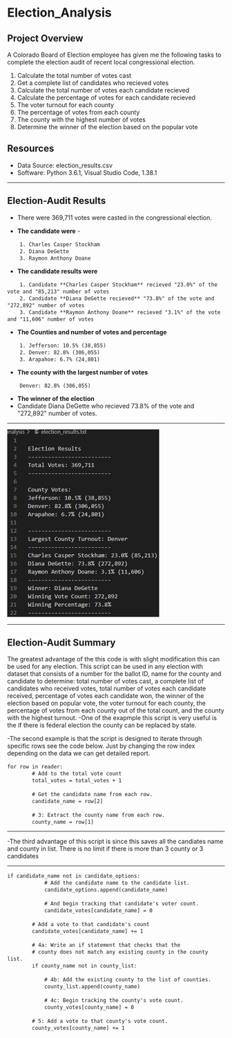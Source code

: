 # Election_Analysis

## Project Overview

A Colorado Board of Election employee has given me the following tasks to complete the election audit of recent local congressional election.

  1. Calculate the total number of votes cast
  2. Get a complete list of candidates who recieved votes
  3. Calculate the total number of votes each candidate recieved 
  3. Calculate the percentage of votes for each candidate recieved
  4. The voter turnout for each county 
  5. The percentage of votes from each county 
  6. The county with the highest number of votes
  7. Determine the winner of the election based on the popular vote

## Resources
- Data Source: election_results.csv
- Software: Python 3.6.1, Visual Studio Code, 1.38.1

---------------------------------------------------------------------------------------------------------------------------------------------------------------------------

## Election-Audit Results

- There were 369,711 votes were casted in the congressional election.

- **The candidate were** -
```
    1. Charles Casper Stockham
    2. Diana DeGette
    3. Raymon Anthony Doane
 ``` 
- **The candidate results were**
```
    1. Candidate **Charles Casper Stockham** recieved "23.0%" of the vote and "85,213" number of votes
    2. Candidate **Diana DeGette recieved** "73.8%" of the vote and "272,892" number of votes
    3. Candidate **Raymon Anthony Doane** recieved "3.1%" of the vote and "11,606" number of votes
```
- **The Counties and number of votes and percentage**
 ```
     1. Jefferson: 10.5% (38,855) 
     2. Denver: 82.8% (306,055) 
     3. Arapahoe: 6.7% (24,801) 
 ``` 
- **The county with the largest number of votes**    
 ```
     Denver: 82.8% (306,055)  
 ```   
- **The winner of the election**
- Candidate Diana DeGette who recieved 73.8% of the vote and "272,892" number of votes.

---------------------------------------------------------------------------------------------------------------------------------------------------------------------------
![Electionresult](https://github.com/11nithin/Election_Analysis/blob/main/Resources/Election_result.PNG)

---------------------------------------------------------------------------------------------------------------------------------------------------------------------------
## Election-Audit Summary

 The greatest advantage of the this code is with slight modification this can be used for any election. This script can be used in any election with dataset that consists of a number for the ballot ID, name for the county and candidate  to determine: total number of votes cast, a complete list of candidates who received votes, total number of votes each candidate received, percentage of votes each candidate won, the winner of the election based on popular vote, the voter turnout for each county, the percentage of votes from each county out of the total count, and the county with the highest turnout.
  -One of the exapmple this script is very useful is the if there is federal election the county can be replaced by state.
   
  -The second example is that the script is designed to iterate through specific rows see the code below. Just by changing the row index depending on the data we can get detailed report. 
```
for row in reader:
        # Add to the total vote count
        total_votes = total_votes + 1

        # Get the candidate name from each row.
        candidate_name = row[2]

        # 3: Extract the county name from each row.
        county_name = row[1]
```
-----------------------------------------------------------------------------------------------
-The third advantage of this script is since this saves all the candiates name and county in list. There is no limit if there is more than 3 county or 3 candidates
		
-----------------------------------------------------------------------------------------------		
```
if candidate_name not in candidate_options:
            # Add the candidate name to the candidate list.
            candidate_options.append(candidate_name)

            # And begin tracking that candidate's voter count.
            candidate_votes[candidate_name] = 0

        # Add a vote to that candidate's count
        candidate_votes[candidate_name] += 1

        # 4a: Write an if statement that checks that the
        # county does not match any existing county in the county list.
        if county_name not in county_list:

            # 4b: Add the existing county to the list of counties.
            county_list.append(county_name)

            # 4c: Begin tracking the county's vote count.
            county_votes[county_name] = 0

        # 5: Add a vote to that county's vote count.
        county_votes[county_name] += 1
```
